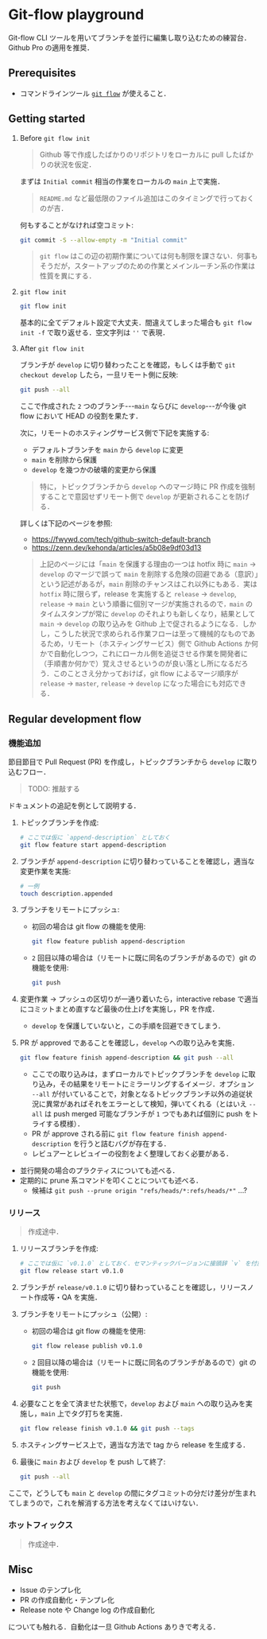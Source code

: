 # Git-flow playground

Git-flow CLI ツールを用いてブランチを並行に編集し取り込むための練習台．Github Pro の適用を推奨．

## Prerequisites

- コマンドラインツール [`git flow`](https://danielkummer.github.io/git-flow-cheatsheet/index.ja_JP.html) が使えること．

## Getting started

1. Before `git flow init`

    > Github 等で作成したばかりのリポジトリをローカルに pull したばかりの状況を仮定．

    まずは `Initial commit` 相当の作業をローカルの `main` 上で実施．

    > `README.md` など最低限のファイル追加はこのタイミングで行っておくのが吉．

    何もすることがなければ空コミット:

    ```bash
    git commit -S --allow-empty -m "Initial commit"
    ```

    > `git flow` はこの辺の初期作業については何も制限を課さない．何事もそうだが，スタートアップのための作業とメインルーチン系の作業は性質を異にする．

2. `git flow init`

    ```bash
    git flow init
    ```

    基本的に全てデフォルト設定で大丈夫．間違えてしまった場合も `git flow init -f` で取り返せる．空文字列は `''` で表現．

3. After `git flow init`

    ブランチが `develop` に切り替わったことを確認，もしくは手動で `git checkout develop` したら，一旦リモート側に反映:

    ```bash
    git push --all
    ```

    ここで作成された `2` つのブランチ---`main` ならびに `develop`---が今後 git flow において HEAD の役割を果たす．

    次に，リモートのホスティングサービス側で下記を実施する:

    - デフォルトブランチを `main` から `develop` に変更
    - `main` を削除から保護
    - `develop` を幾つかの破壊的変更から保護

    > 特に，トピックブランチから `develop` へのマージ時に PR 作成を強制することで意図せずリモート側で `develop` が更新されることを防げる．

    詳しくは下記のページを参照:

    - <https://fwywd.com/tech/github-switch-default-branch>
    - <https://zenn.dev/kehonda/articles/a5b08e9df03d13>

    > 上記のページには「`main` を保護する理由の一つは hotfix 時に `main` -> `develop` のマージで誤って `main` を削除する危険の回避である（意訳）」という記述があるが，`main` 削除のチャンスはこれ以外にもある．実は `hotfix` 時に限らず，release を実施すると `release` -> `develop`, `release` -> `main` という順番に個別マージが実施されるので`，main` のタイムスタンプが常に `develop` のそれよりも新しくなり，結果として `main` -> `develop` の取り込みを Github 上で促されるようになる．しかし，こうした状況で求められる作業フローは至って機械的なものであるため，リモート（ホスティングサービス）側で Github Actions か何かで自動化しつつ，これにローカル側を追従させる作業を開発者に（手順書か何かで）覚えさせるというのが良い落とし所になるだろう．このことさえ分かっておけば，git flow によるマージ順序が `release` -> `master`, `release` -> `develop` になった場合にも対応できる．

## Regular development flow

### 機能追加

節目節目で Pull Request (PR) を作成し，トピックブランチから `develop` に取り込むフロー．

> TODO: 推敲する

ドキュメントの追記を例として説明する．

1. トピックブランチを作成:

    ```bash
    # ここでは仮に `append-description` としておく
    git flow feature start append-description
    ```

2. ブランチが `append-description` に切り替わっていることを確認し，適当な変更作業を実施:

    ```bash
    # 一例
    touch description.appended
    ```

3. ブランチをリモートにプッシュ:

    - 初回の場合は git flow の機能を使用:

        ```bash
        git flow feature publish append-description
        ```

    - `2` 回目以降の場合は（リモートに既に同名のブランチがあるので）git の機能を使用:

        ```bash
        git push
        ```

4. 変更作業 -> プッシュの区切りが一通り着いたら，interactive rebase で適当にコミットまとめ直すなど最後の仕上げを実施し，PR を作成．

    - `develop` を保護していないと，この手順を回避できてしまう．

5. PR が approved であることを確認し，`develop` への取り込みを実施．

    ```bash
    git flow feature finish append-description && git push --all
    ```

    - ここでの取り込みは，まずローカルでトピックブランチを `develop` に取り込み，その結果をリモートにミラーリングするイメージ．オプション `--all` が付いていることで，対象となるトピックブランチ以外の追従状況に異常があればそれをエラーとして検知，弾いてくれる（とはいえ `--all` は push merged 可能なブランチが `1` つでもあれば個別に push をトライする模様）．
    - PR が approve される前に `git flow feature finish append-description` を行うと詰むバグが存在する．
    - レビュアーとレビュイーの役割をよく整理しておく必要がある．

- 並行開発の場合のプラクティスについても述べる．
- 定期的に prune 系コマンドを叩くことについても述べる．
  - 候補は `git push --prune origin "refs/heads/*:refs/heads/*"` ...?

### リリース

> 作成途中．

1. リリースブランチを作成:

    ```bash
    # ここでは仮に `v0.1.0` としておく．セマンティックバージョンに接頭辞 `v` を付加したものを使用するのは一般的である．
    git flow release start v0.1.0
    ```

2. ブランチが `release/v0.1.0` に切り替わっていることを確認し，リリースノート作成等・QA を実施．

3. ブランチをリモートにプッシュ（公開）:

    - 初回の場合は git flow の機能を使用:

        ```bash
        git flow release publish v0.1.0
        ```

    - `2` 回目以降の場合は（リモートに既に同名のブランチがあるので）git の機能を使用:

        ```bash
        git push
        ```

4. 必要なことを全て済ませた状態で，`develop` および `main` への取り込みを実施し，`main` 上でタグ打ちを実施．

    ```bash
    git flow release finish v0.1.0 && git push --tags
    ```

5. ホスティングサービス上で，適当な方法で tag から release を生成する．

6. 最後に `main` および `develop` を push して終了:

    ```bash
    git push --all
    ```

ここで，どうしても `main` と `develop` の間にタグコミットの分だけ差分が生まれてしまうので，これを解消する方法を考えなくてはいけない．

### ホットフィックス

> 作成途中．

## Misc

- Issue のテンプレ化
- PR の作成自動化・テンプレ化
- Release note や Change log の作成自動化

についても触れる．自動化は一旦 Github Actions ありきで考える．
